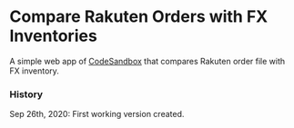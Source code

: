 # Compare Rakuten Orders with FX Inventories

A simple web app of [CodeSandbox](https://codesandbox.io/) that compares Rakuten order file with FX inventory.

### History

Sep 26th, 2020: First working version created.
